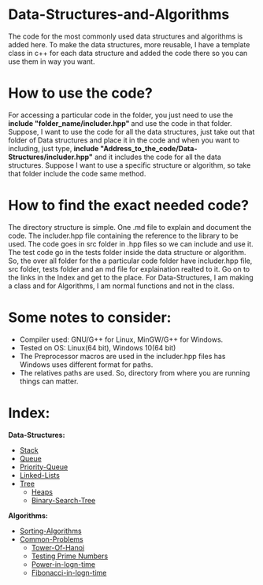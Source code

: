 # Data-Structures-and-Algorithms
The code for the most commonly used data structures and algorithms is added here. 
To make the data structures, more reusable, I have a template class in c++ for each data structure and added the code there so you can use them in way you want.

# How to use the code?
For accessing a particular code in the folder, you just need to use the <b> include "folder_name/includer.hpp" </b> and use the code in that folder.  
Suppose, I want to use the code for all the data structures, just take out that folder of Data structures and place it in the code and when you want to including, just type, <b> include "Address_to_the_code/Data-Structures/includer.hpp"</b> and it includes the code for all the data structures. 
Suppose I want to use a specific structure or algorithm, so take that folder include the code same method.

# How to find the exact needed code?
The directory structure is simple. 
One .md file to explain and document the code. 
The includer.hpp file containing the reference to the library to be used. 
The code goes in src folder in .hpp files so we can include and use it. 
The test code go in the tests folder inside the data structure or algorithm. 
So, the over all folder for the a particular code folder have includer.hpp file, src folder, tests folder and an md file for explaination realted to it. 
Go on to the links in the Index and get to the place. 
For Data-Structures, I am making a class and for Algorithms, I am normal functions and not in the class.   

# Some notes to consider:
* Compiler used: GNU/G++ for Linux, MinGW/G++ for Windows.
* Tested on OS: Linux(64 bit), Windows 10(64 bit)
* The Preprocessor macros are used in the includer.hpp files has Windows uses different format for paths. 
* The relatives paths are used. So, directory from where you are running things can matter. 

# Index:
<b> Data-Structures:</b>
* [Stack](https://github.com/HetDaftary/Data-Structures-and-Algorithms/tree/main/Data-Structures/Stack) 
* [Queue](https://github.com/HetDaftary/Data-Structures-and-Algorithms/tree/main/Data-Structures/Queue)
* [Priority-Queue](https://github.com/HetDaftary/Data-Structures-and-Algorithms/tree/main/Data-Structures/Priority-Queue)
* [Linked-Lists](https://github.com/HetDaftary/Data-Structures-and-Algorithms/tree/main/Data-Structures/Linked-Lists)
* [Tree](https://github.com/HetDaftary/Data-Structures-and-Algorithms/tree/main/Data-Structures/Tree)
  * [Heaps](https://github.com/HetDaftary/Data-Structures-and-Algorithms/tree/main/Data-Structures/Tree/Heaps)
  * [Binary-Search-Tree](https://github.com/HetDaftary/Data-Structures-and-Algorithms/tree/main/Data-Structures/Tree/Binary-Search-Tree)

<b> Algorithms:</b>
* [Sorting-Algorithms](https://github.com/HetDaftary/Data-Structures-and-Algorithms/tree/main/Algorithms/Sorting-Algorithms)
* [Common-Problems](https://github.com/HetDaftary/Data-Structures-and-Algorithms/tree/main/Algorithms/Common-Problems) 
  * [Tower-Of-Hanoi](https://github.com/HetDaftary/Data-Structures-and-Algorithms/tree/main/Algorithms/Common-Problems/Tower-Of-Hanoi)
  * [Testing Prime Numbers](https://github.com/HetDaftary/Data-Structures-and-Algorithms/tree/main/Algorithms/Common-Problems/Prime-Number-Test)
  * [Power-in-logn-time](https://github.com/HetDaftary/Data-Structures-and-Algorithms/tree/main/Algorithms/Common-Problems/Power-in-LogN)
  * [Fibonacci-in-logn-time](https://github.com/HetDaftary/Data-Structures-and-Algorithms/tree/main/Algorithms/Common-Problems/Fibonacci-In-Logn)
